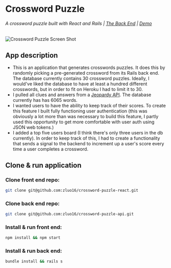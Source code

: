 # Crossword Puzzle
###### A crossword puzzle built with React and Rails | [The Back End](https://github.com/zluo16/crossword-puzzle-api) | [Demo](https://crossword-puzzle.herokuapp.com/)

![Crossword Puzzle Screen Shot](https://imgur.com/a/D8USS)

## App description
- This is an application that generates crosswords puzzles. It does this by
randomly picking a pre-generated crossword from its Rails back end. The database
currently contains 30 crossword puzzles. Ideally, I would've liked the database
to have at least a hundred different crosswords, but in order to fit on Heroku
I had to limit it to 30.
- I pulled all clues and answers from a [Jeopardy API](http://www.jservice.io/). The database currently
has has 6065 words.
- I wanted users to have the ability to keep track of their scores. To create
this feature I built fully functioning user authentication (this was obviously
a lot more than was necessary to build this feature, I partly used this
opportunity to get more comfortable with user auth using JSON web tokens.)
- I added a top five users board (I think there's only three users in the db
currently). In order to keep track of this, I had to create a functionality that
sends a signal to the backend to increment up a user's score every time a user
completes a crossword.

## Clone & run application

### Clone front end repo:
```bash
git clone git@github.com:zluo16/crossword-puzzle-react.git
```

### Clone back end repo:
```bash
git clone git@github.com:zluo16/crossword-puzzle-api.git
```

### Install & run front end:
```bash
npm install && npm start
```

### Install & run back end:
```bash
bundle install && rails s
```

